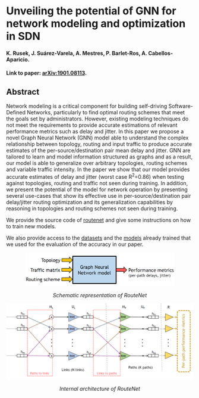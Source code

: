 # Unveiling the potential of GNN for network modeling and optimization in SDN

#### K. Rusek, J. Suárez-Varela, A. Mestres, P. Barlet-Ros, A. Cabellos-Aparicio.
<!---, accepted for ACM Symposium on SDN Research (SOSR), April 2019, San Jose, CA, USA--->

#### Link to paper: [arXiv:1901.08113](https://arxiv.org/abs/1901.08113).

## Abstract
Network modeling is a critical component for building self-driving Software-Defined Networks, particularly to find optimal routing schemes that meet the goals set by administrators. However, existing modeling techniques do not meet the requirements to provide accurate estimations of relevant performance metrics such as delay and jitter. In this paper we propose a novel Graph Neural Network (GNN) model able to understand the complex relationship between topology, routing and input traffic to produce accurate estimates of the per-source/destination pair mean delay and jitter. GNN are tailored to learn and model information structured as graphs and as a result, our model is able to generalize over arbitrary topologies, routing schemes and variable traffic intensity. In the paper we show that our model provides accurate estimates of delay and jitter (worst case R<sup>2</sup>=0.86) when testing against topologies, routing and traffic not seen during training. In addition, we present the potential of the model for network operation by presenting several use-cases that show its effective use in per-source/destination pair delay/jitter routing optimization and its generalization capabilities by reasoning in topologies and routing schemes not seen during training.

We provide the source code of [routenet](https://github.com/knowledgedefinednetworking/net2vec/tree/master/routenet) and give some instructions on how to train new models.

We also provide access to the [datasets](datasets) and the [models](trained_models) already trained that we used for the evaluation of the accuracy in our paper.

<p align="center"> 
  <img src="/assets/scheme_GNN_model.PNG" width="400" alt>
</p>
<p align="center"> 
    <em>Schematic representation of RouteNet</em>
</p>

<p align="center"> 
  <img src="/assets/routenet_architecture.PNG" width="700" alt>
</p>
<p align="center"> 
    <em>Internal architecture of RouteNet</em>
</p>
